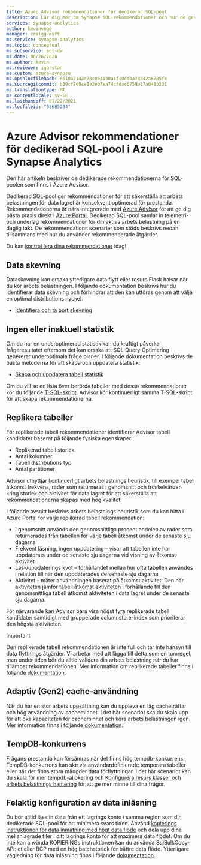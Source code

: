 ```yaml
---
title: Azure Advisor rekommendationer för dedikerad SQL-pool
description: Lär dig mer om Synapse SQL-rekommendationer och hur de genereras
services: synapse-analytics
author: kevinvngo
manager: craigg-msft
ms.service: synapse-analytics
ms.topic: conceptual
ms.subservice: sql-dw
ms.date: 06/26/2020
ms.author: kevin
ms.reviewer: igorstan
ms.custom: azure-synapse
ms.openlocfilehash: 6510a7143e78c054130a1f1dddba78342a6785fe
ms.sourcegitcommit: b39cf769ce8e2eb7ea74cfdac6759a17a048b331
ms.translationtype: MT
ms.contentlocale: sv-SE
ms.lasthandoff: 01/22/2021
ms.locfileid: "98685284"
---
```

# <a name="azure-advisor-recommendations-for-dedicated-sql-pool-in-azure-synapse-analytics"></a>Azure Advisor rekommendationer för dedikerad SQL-pool i Azure Synapse Analytics

Den här artikeln beskriver de dedikerade rekommendationerna för SQL-poolen som finns i Azure Advisor.  

Dedikerad SQL-pool ger rekommendationer för att säkerställa att arbets belastningen för data lagret är konsekvent optimerad för prestanda. Rekommendationerna är nära integrerade med [Azure Advisor](../../advisor/advisor-performance-recommendations.md?toc=/azure/synapse-analytics/sql-data-warehouse/toc.json&bc=/azure/synapse-analytics/sql-data-warehouse/breadcrumb/toc.json) för att ge dig bästa praxis direkt i [Azure Portal](https://aka.ms/Azureadvisor). Dedikerad SQL-pool samlar in telemetri-och underlag rekommendationer för din aktiva arbets belastning på en daglig takt. De rekommendations scenarier som stöds beskrivs nedan tillsammans med hur du använder rekommenderade åtgärder.

Du kan [kontrol lera dina rekommendationer](https://aka.ms/Azureadvisor) idag! 

## <a name="data-skew"></a>Data skevning

Dataskevning kan orsaka ytterligare data flytt eller resurs Flask halsar när du kör arbets belastningen. I följande dokumentation beskrivs hur du identifierar data skevning och förhindrar att den kan utföras genom att välja en optimal distributions nyckel.

- [Identifiera och ta bort skevning](sql-data-warehouse-tables-distribute.md#how-to-tell-if-your-distribution-column-is-a-good-choice)

## <a name="no-or-outdated-statistics"></a>Ingen eller inaktuell statistik

Om du har en underoptimerad statistik kan du kraftigt påverka frågeresultatet eftersom det kan orsaka att SQL Query Optimering genererar underoptimala fråge planer. I följande dokumentation beskrivs de bästa metoderna för att skapa och uppdatera statistik:

- [Skapa och uppdatera tabell statistik](sql-data-warehouse-tables-statistics.md)

Om du vill se en lista över berörda tabeller med dessa rekommendationer kör du följande  [T-SQL-skript](https://github.com/Microsoft/sql-data-warehouse-samples/blob/master/samples/sqlops/MonitoringScripts/ImpactedTables). Advisor kör kontinuerligt samma T-SQL-skript för att skapa rekommendationerna.

## <a name="replicate-tables"></a>Replikera tabeller

För replikerade tabell rekommendationer identifierar Advisor tabell kandidater baserat på följande fysiska egenskaper:

- Replikerad tabell storlek
- Antal kolumner
- Tabell distributions typ
- Antal partitioner

Advisor utnyttjar kontinuerligt arbets belastnings heuristik, till exempel tabell åtkomst frekvens, rader som returneras i genomsnitt och tröskelvärden kring storlek och aktivitet för data lagret för att säkerställa att rekommendationerna skapas med hög kvalitet.

I följande avsnitt beskrivs arbets belastnings heuristik som du kan hitta i Azure Portal för varje replikerad tabell rekommendation:

- I genomsnitt används den genomsnittliga procent andelen av rader som returnerades från tabellen för varje tabell åtkomst under de senaste sju dagarna
- Frekvent läsning, ingen uppdatering – visar att tabellen inte har uppdaterats under de senaste sju dagarna vid visning av åtkomst aktivitet
- Läs-/uppdaterings kvot – förhållandet mellan hur ofta tabellen användes i relation till när den uppdaterades de senaste sju dagarna
- Aktivitet – mäter användningen baserat på åtkomst aktivitet. Den här aktiviteten jämför tabell åtkomst aktiviteten i förhållande till den genomsnittliga tabell åtkomst aktiviteten i data lagret under de senaste sju dagarna.

För närvarande kan Advisor bara visa högst fyra replikerade tabell kandidater samtidigt med grupperade columnstore-index som prioriterar den högsta aktiviteten.

> [!IMPORTANT]
> Den replikerade tabell rekommendationen är inte full och tar inte hänsyn till data flyttnings åtgärder. Vi arbetar med att lägga till detta som en tumregel, men under tiden bör du alltid validera din arbets belastning när du har tillämpat rekommendationen. Mer information om replikerade tabeller finns i följande [dokumentation](design-guidance-for-replicated-tables.md#what-is-a-replicated-table).


## <a name="adaptive-gen2-cache-utilization"></a>Adaptiv (Gen2) cache-användning
När du har en stor arbets uppsättning kan du uppleva en låg cacheträffar och hög användning av cacheminnet. I det här scenariot ska du skala upp för att öka kapaciteten för cacheminnet och köra arbets belastningen igen. Mer information finns i följande [dokumentation](./sql-data-warehouse-how-to-monitor-cache.md). 

## <a name="tempdb-contention"></a>TempDB-konkurrens

Frågans prestanda kan försämras när det finns hög tempdb-konkurrens.  TempDB-konkurrens kan ske via användardefinierade temporära tabeller eller när det finns stora mängder data förflyttningar. I det här scenariot kan du skala för mer tempdb-allokering och [Konfigurera resurs klasser och arbets belastnings hantering](./sql-data-warehouse-workload-management.md) för att ge mer minne till dina frågor. 

## <a name="data-loading-misconfiguration"></a>Felaktig konfiguration av data inläsning

Du bör alltid läsa in data från ett lagrings konto i samma region som din dedikerade SQL-pool för att minimera svars tiden. Använd [kopierings instruktionen för data inmatning med högt data flöde](/sql/t-sql/statements/copy-into-transact-sql?view=azure-sqldw-latest&preserve-view=true) och dela upp dina mellanlagrade filer i ditt lagrings konto för att maximera data flödet. Om du inte kan använda KOPIERINGs instruktionen kan du använda SqlBulkCopy-API: et eller BCP med en hög batchstorlek för bättre data flöde. Ytterligare vägledning för data inläsning finns i följande [dokumentation](./guidance-for-loading-data.md).